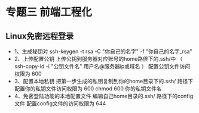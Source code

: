 # 专题三 前端工程化

## Linux免密远程登录
* 1、生成秘钥对
ssh-keygen -t rsa -C "你自己的名字" -f "你自己的名字_rsa"
* 2、上传配置公钥
上传公钥到服务器对应账号的home路径下的.ssh/中 （ ssh-copy-id -i "公钥文件名" 用户名@服务器ip或域名 ）
配置公钥文件访问权限为 600
* 3、配置本地私钥
把第一步生成的私钥复制到你的home目录下的.ssh/ 路径下
配置你的私钥文件访问权限为 600
chmod 600 你的私钥文件名
* 4、免密登陆功能的本地配置文件
编辑自己home目录的.ssh/ 路径下的config文件
配置config文件的访问权限为 644
